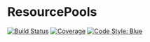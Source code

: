 # ResourcePools

[![Build Status](https://github.com/IHPSystems/ResourcePools.jl/actions/workflows/CI.yml/badge.svg?branch=master)](https://github.com/IHPSystems/ResourcePools.jl/actions/workflows/CI.yml?query=branch%3Amaster)
[![Coverage](https://codecov.io/gh/IHPSystems/ResourcePools.jl/branch/master/graph/badge.svg)](https://codecov.io/gh/IHPSystems/ResourcePools.jl)
[![Code Style: Blue](https://img.shields.io/badge/code%20style-blue-4495d1.svg)](https://github.com/invenia/BlueStyle)

